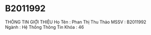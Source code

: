 # B2011992
THÔNG TIN GIỚI THIỆU
Họ Tên : Phan Thị Thu Thảo
MSSV : B2011992
Ngành : Hệ Thống Thông Tin
Khóa : 46
